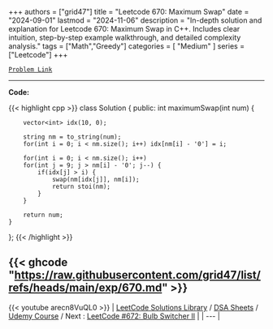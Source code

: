 
+++
authors = ["grid47"]
title = "Leetcode 670: Maximum Swap"
date = "2024-09-01"
lastmod = "2024-11-06"
description = "In-depth solution and explanation for Leetcode 670: Maximum Swap in C++. Includes clear intuition, step-by-step example walkthrough, and detailed complexity analysis."
tags = ["Math","Greedy"]
categories = [
    "Medium"
]
series = ["Leetcode"]
+++



[`Problem Link`](https://leetcode.com/problems/maximum-swap/description/)

---
**Code:**

{{< highlight cpp >}}
class Solution {
public:
    int maximumSwap(int num) {

        vector<int> idx(10, 0);

        string nm = to_string(num);
        for(int i = 0; i < nm.size(); i++) idx[nm[i] - '0'] = i;

        for(int i = 0; i < nm.size(); i++)
        for(int j = 9; j > nm[i] - '0'; j--) {
            if(idx[j] > i) {
                swap(nm[idx[j]], nm[i]);
                return stoi(nm);
            }
        }

        return num;
    }
};
{{< /highlight >}}

{{< ghcode "https://raw.githubusercontent.com/grid47/list/refs/heads/main/exp/670.md" >}}
---
{{< youtube arecn8VuQL0 >}}
| [LeetCode Solutions Library](https://grid47.xyz/leetcode/) / [DSA Sheets](https://grid47.xyz/sheets/) / [Udemy Course](https://grid47.xyz/courses/) / Next : [LeetCode #672: Bulb Switcher II](https://grid47.xyz/posts/leetcode-672-bulb-switcher-ii-solution/) |
| --- |
